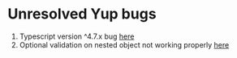 # Unresolved Yup bugs

1. Typescript version ^4.7.x bug [here](https://github.com/jquense/yup/pull/1708)
2. Optional validation on nested object not working properly [here](https://github.com/jquense/yup/issues/1568)
